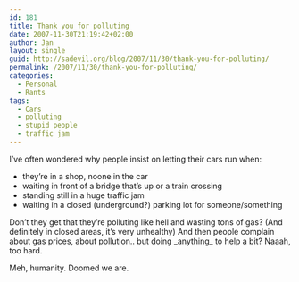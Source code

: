 ```yaml
---
id: 181
title: Thank you for polluting
date: 2007-11-30T21:19:42+02:00
author: Jan
layout: single
guid: http://sadevil.org/blog/2007/11/30/thank-you-for-polluting/
permalink: /2007/11/30/thank-you-for-polluting/
categories:
  - Personal
  - Rants
tags:
  - Cars
  - polluting
  - stupid people
  - traffic jam
---
```

I&#8217;ve often wondered why people insist on letting their cars run when:

  * they&#8217;re in a shop, noone in the car
  * waiting in front of a bridge that&#8217;s up or a train crossing
  * standing still in a huge traffic jam
  * waiting in a closed (underground?) parking lot for someone/something

Don&#8217;t they get that they&#8217;re polluting like hell and wasting tons of gas? (And definitely in closed areas, it&#8217;s very unhealthy) And then people complain about gas prices, about pollution.. but doing \_anything\_ to help a bit? Naaah, too hard.

Meh, humanity. Doomed we are.
